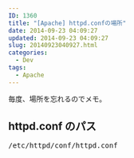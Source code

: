 ```yaml
---
ID: 1360
title: "[Apache] httpd.confの場所"
date: 2014-09-23 04:09:27
updated: 2014-09-23 04:09:27
slug: 20140923040927.html
categories:
  - Dev
tags:
  - Apache
---
```


毎度、場所を忘れるのでメモ。

<!--more-->
<h2>httpd.conf のパス</h2>
<pre class="prettyprint">/etc/httpd/conf/httpd.conf</pre>
